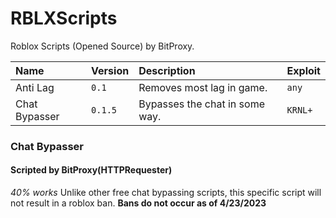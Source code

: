 # RBLXScripts
Roblox Scripts (Opened Source) by BitProxy.

| Name | Version | Description | Exploit |
| :-------- | :------- | :------------------------- | :---------------- |
| Anti Lag | `0.1` | Removes most lag in game. | `any` |
| Chat Bypasser | `0.1.5` | Bypasses the chat in some way. | `KRNL+` |


### Chat Bypasser

#### Scripted by BitProxy(HTTPRequester)

*40% works*
Unlike other free chat bypassing scripts, this specific script will not result in a roblox ban.
**Bans do not occur as of 4/23/2023**
 